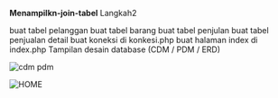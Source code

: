 


**Menampilkn-join-tabel**
Langkah2

buat tabel pelanggan
buat tabel barang
buat tabel penjulan
buat tabel penjualan detail
buat koneksi di konkesi.php
buat halaman index di index.php
Tampilan desain database (CDM / PDM / ERD)

![cdm pdm](https://user-images.githubusercontent.com/47032718/118927975-ca812580-b96c-11eb-8169-7f979b2a06fa.JPG)


![HOME](https://user-images.githubusercontent.com/47032718/118927992-cfde7000-b96c-11eb-9bf9-3c72cf136144.JPG)
